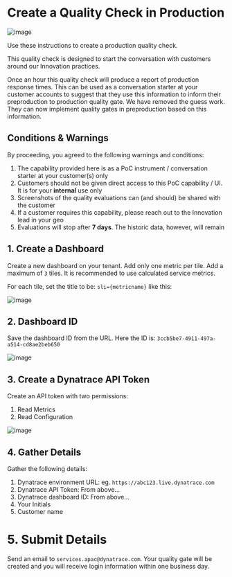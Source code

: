 # Create a Quality Check in Production

![image](https://user-images.githubusercontent.com/76087882/128972554-1ef85987-2e67-4553-97a5-12f5f4341aca.png)

Use these instructions to create a production quality check.

This quality check is designed to start the conversation with customers around our Innovation practices.

Once an hour this quality check will produce a report of production response times. This can be used as a conversation starter at your customer accounts to suggest that they use this information to inform their preproduction to production quality gate. We have removed the guess work. They can now implement quality gates in preproduction based on this information.

## Conditions & Warnings
By proceeding, you agreed to the following warnings and conditions:

1. The capability provided here is as a PoC instrument / conversation starter at your customer(s) only
1. Customers should not be given direct access to this PoC capability / UI. It is for your **internal** use only
1. Screenshots of the quality evaluations can (and should) be shared with the customer
3. If a customer requires this capability, please reach out to the Innovation lead in your geo
4. Evaluations will stop after **7 days**. The historic data, however, will remain

## 1. Create a Dashboard
Create a new dashboard on your tenant. Add only one metric per tile. Add a maximum of `3` tiles. It is recommended to use calculated service metrics.

For each tile, set the title to be: `sli={metricname}` like this:

![image](https://user-images.githubusercontent.com/76087882/128966704-e682bd85-4fe4-409a-b93d-4f52c92b75e6.png)

## 2. Dashboard ID

Save the dashboard ID from the URL. Here the ID is: `3ccb5be7-4911-497a-a514-cd8ae2beb650`

![image](https://user-images.githubusercontent.com/76087882/128966811-cb9e5943-84a9-402a-8181-53dbb336315e.png)

## 3. Create a Dynatrace API Token

Create an API token with two permissions:

1. Read Metrics
2. Read Configuration

![image](https://user-images.githubusercontent.com/76087882/128966956-f41438e0-98f7-4612-b035-5a2ca3cd2ef8.png)

## 4. Gather Details

Gather the following details:

1. Dynatrace environment URL: eg. `https://abc123.live.dynatrace.com`
2. Dynatrace API Token: From above...
3. Dynatrace dashboard ID: From above...
4. Your Initials
5. Customer name

# 5. Submit Details

Send an email to `services.apac@dynatrace.com`. Your quality gate will be created and you will receive login information within one business day.

